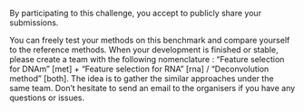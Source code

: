 By participating to this challenge, you accept to publicly share your submissions.

You can freely test your methods on this benchmark and compare yourself to the reference methods. When your development is finished or stable, please create a team with the following nomenclature : “Feature selection for DNAm” [met] + “Feature selection for RNA” [rna] / “Deconvolution method” [both]. The idea is to gather the similar approaches under the same team. Don’t hesitate to send an email to the organisers if you have any questions or issues.